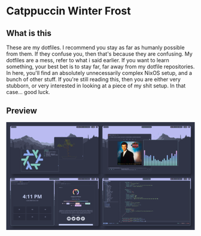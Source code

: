 # Catppuccin Winter Frost
## What is this
These are my dotfiles. I recommend you stay as far as humanly possible from them.
If they confuse you, then that's because they are confusing. My dotfiles are a mess, refer to what i said earlier.
If you want to learn something, your best bet is to stay far, far away from my dotfile repositories.
In here, you'll find an absolutely unnecessarily complex NixOS setup, and a bunch of other stuff.
If you're still reading this, then you are either very stubborn, or very interested in looking at a piece of my shit setup. In that case... good luck.

## Preview
![image](./assets/rice.png)
